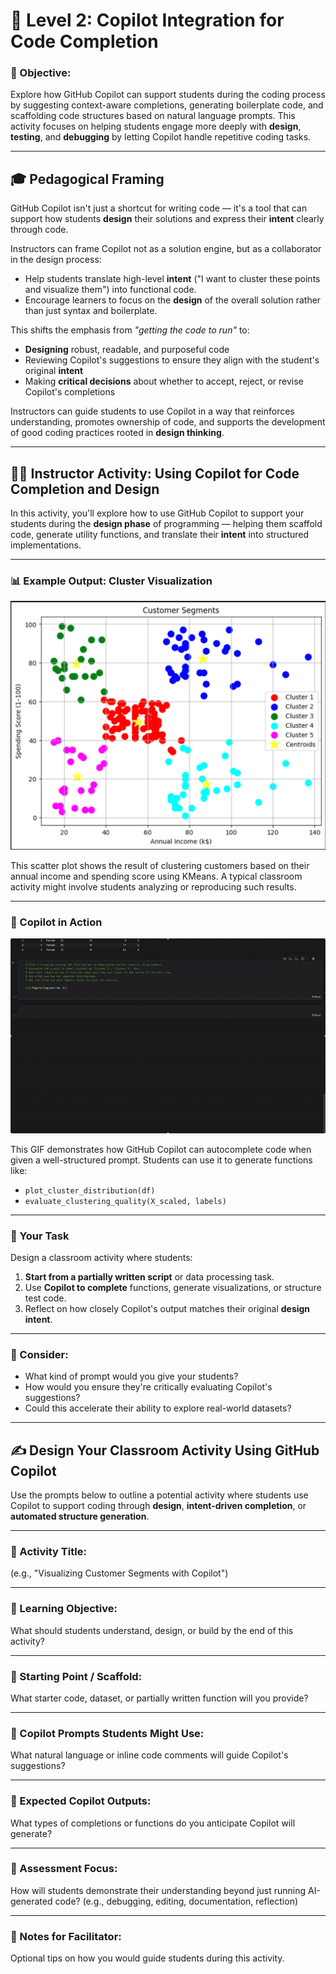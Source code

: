 # 🚀 Level 2: Copilot Integration for Code Completion

### 🎯 Objective:
Explore how GitHub Copilot can support students during the coding process by suggesting context-aware completions, generating boilerplate code, and scaffolding code structures based on natural language prompts. This activity focuses on helping students engage more deeply with **design**, **testing**, and **debugging** by letting Copilot handle repetitive coding tasks.

---

## 🎓 Pedagogical Framing

GitHub Copilot isn't just a shortcut for writing code — it's a tool that can support how students **design** their solutions and express their **intent** clearly through code.

Instructors can frame Copilot not as a solution engine, but as a collaborator in the design process:
- Help students translate high-level **intent** ("I want to cluster these points and visualize them") into functional code.
- Encourage learners to focus on the **design** of the overall solution rather than just syntax and boilerplate.

This shifts the emphasis from *"getting the code to run"* to:
- **Designing** robust, readable, and purposeful code
- Reviewing Copilot's suggestions to ensure they align with the student's original **intent**
- Making **critical decisions** about whether to accept, reject, or revise Copilot's completions

Instructors can guide students to use Copilot in a way that reinforces understanding, promotes ownership of code, and supports the development of good coding practices rooted in **design thinking**.

---

## 🧑‍🏫 Instructor Activity: Using Copilot for Code Completion and Design

In this activity, you'll explore how to use GitHub Copilot to support your students during the **design phase** of programming — helping them scaffold code, generate utility functions, and translate their **intent** into structured implementations.

---

### 📊 Example Output: Cluster Visualization

![Cluster Visualization](Media/Cluster.jpeg)

This scatter plot shows the result of clustering customers based on their annual income and spending score using KMeans. A typical classroom activity might involve students analyzing or reproducing such results.

---

### 🤖 Copilot in Action

![Copilot Demo](Media/copilot_intro.gif)

This GIF demonstrates how GitHub Copilot can autocomplete code when given a well-structured prompt. Students can use it to generate functions like:
- `plot_cluster_distribution(df)`
- `evaluate_clustering_quality(X_scaled, labels)`

---

### 🎯 Your Task

Design a classroom activity where students:
1. **Start from a partially written script** or data processing task.
2. Use **Copilot to complete** functions, generate visualizations, or structure test code.
3. Reflect on how closely Copilot's output matches their original **design intent**.

---

### 💬 Consider:
- What kind of prompt would you give your students?
- How would you ensure they're critically evaluating Copilot's suggestions?
- Could this accelerate their ability to explore real-world datasets?

---

## ✍️ Design Your Classroom Activity Using GitHub Copilot

Use the prompts below to outline a potential activity where students use Copilot to support coding through **design**, **intent-driven completion**, or **automated structure generation**.

---

### 📌 Activity Title:
(e.g., "Visualizing Customer Segments with Copilot")

---

### 🧠 Learning Objective:
What should students understand, design, or build by the end of this activity?

---

### 📂 Starting Point / Scaffold:
What starter code, dataset, or partially written function will you provide?

---

### 💬 Copilot Prompts Students Might Use:
What natural language or inline code comments will guide Copilot's suggestions?

---

### 🧪 Expected Copilot Outputs:
What types of completions or functions do you anticipate Copilot will generate?

---

### 🎯 Assessment Focus:
How will students demonstrate their understanding beyond just running AI-generated code?
(e.g., debugging, editing, documentation, reflection)

---

### 📣 Notes for Facilitator:
Optional tips on how you would guide students during this activity.

